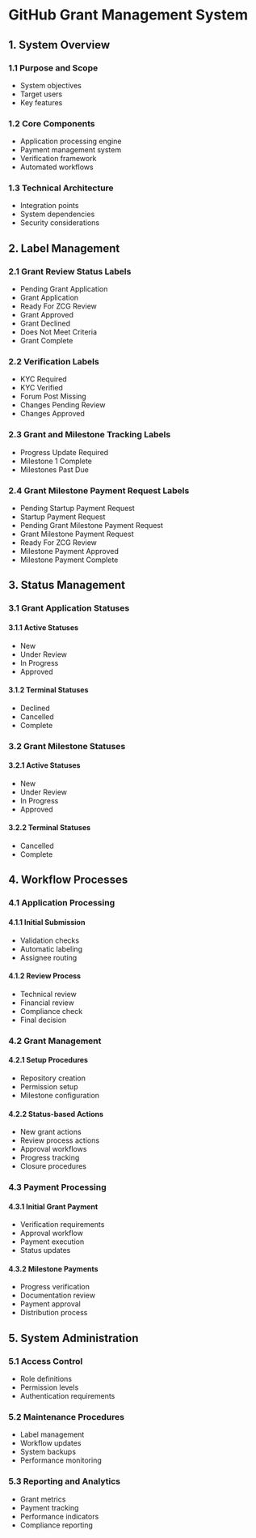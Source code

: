 # GitHub Grant Management System

## 1. System Overview
### 1.1 Purpose and Scope
- System objectives
- Target users
- Key features

### 1.2 Core Components
- Application processing engine
- Payment management system
- Verification framework
- Automated workflows

### 1.3 Technical Architecture
- Integration points
- System dependencies
- Security considerations

## 2. Label Management
### 2.1 Grant Review Status Labels
- Pending Grant Application
- Grant Application
- Ready For ZCG Review
- Grant Approved
- Grant Declined
- Does Not Meet Criteria
- Grant Complete

### 2.2 Verification Labels
- KYC Required
- KYC Verified
- Forum Post Missing
- Changes Pending Review
- Changes Approved

### 2.3 Grant and Milestone Tracking Labels
- Progress Update Required
- Milestone 1 Complete
- Milestones Past Due

### 2.4 Grant Milestone Payment Request Labels
- Pending Startup Payment Request
- Startup Payment Request
- Pending Grant Milestone Payment Request
- Grant Milestone Payment Request
- Ready For ZCG Review
- Milestone Payment Approved
- Milestone Payment Complete

## 3. Status Management
### 3.1 Grant Application Statuses
#### 3.1.1 Active Statuses
- New
- Under Review
- In Progress
- Approved

#### 3.1.2 Terminal Statuses
- Declined
- Cancelled
- Complete

### 3.2 Grant Milestone Statuses
#### 3.2.1 Active Statuses
- New
- Under Review
- In Progress
- Approved

#### 3.2.2 Terminal Statuses
- Cancelled
- Complete

## 4. Workflow Processes
### 4.1 Application Processing
#### 4.1.1 Initial Submission
- Validation checks
- Automatic labeling
- Assignee routing

#### 4.1.2 Review Process
- Technical review
- Financial review
- Compliance check
- Final decision

### 4.2 Grant Management
#### 4.2.1 Setup Procedures
- Repository creation
- Permission setup
- Milestone configuration

#### 4.2.2 Status-based Actions
- New grant actions
- Review process actions
- Approval workflows
- Progress tracking
- Closure procedures

### 4.3 Payment Processing
#### 4.3.1 Initial Grant Payment
- Verification requirements
- Approval workflow
- Payment execution
- Status updates

#### 4.3.2 Milestone Payments
- Progress verification
- Documentation review
- Payment approval
- Distribution process

## 5. System Administration
### 5.1 Access Control
- Role definitions
- Permission levels
- Authentication requirements

### 5.2 Maintenance Procedures
- Label management
- Workflow updates
- System backups
- Performance monitoring

### 5.3 Reporting and Analytics
- Grant metrics
- Payment tracking
- Performance indicators
- Compliance reporting